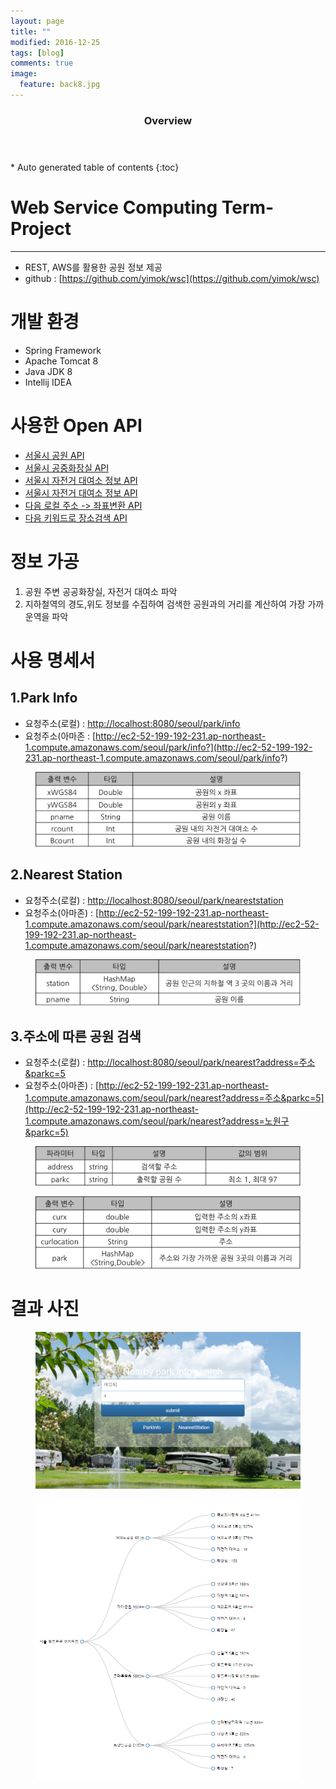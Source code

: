```yaml
---
layout: page
title: ""
modified: 2016-12-25
tags: [blog]
comments: true
image:
  feature: back8.jpg
---
```



<section id="table-of-contents" class="toc">
  <header>
    <h3>Overview</h3>
  </header>
<div id="drawer" markdown="1">
*  Auto generated table of contents
{:toc}
</div>
</section><!-- /#table-of-contents -->


# Web Service Computing Term-Project
--------
- REST, AWS를 활용한 공원 정보 제공
- github : [https://github.com/yimok/wsc](https://github.com/yimok/wsc)

# 개발 환경
- Spring Framework
- Apache Tomcat 8
- Java JDK 8
- Intellij IDEA


# 사용한 Open API


 - [서울시 공원 API](http://data.seoul.go.kr/openinf/openapiview.jsp?infId=OA-394)                                                                         
 - [서울시 공중화장실 API](http://data.seoul.go.kr/openinf/openapiview.jsp?infId=OA-162)                                                                                                     
 - [서울시 자전거 대여소 정보 API](http://data.seoul.go.kr/openinf/openapiview.jsp?infId=OA-12969)         
 - [서울시 자전거 대여소 정보 API](http://data.seoul.go.kr/openinf/openapiview.jsp?infId=OA-12969)      
 - [다음 로컬 주소 -> 좌표변환 API](https://developers.daum.net/services/apis/local/geo/addr2coord)       
 - [다음 키워드로 장소검색 API](https://developers.daum.net/services/apis/local/v1/search/keyword.format)        



# 정보 가공
1. 공원 주변 공공화장실, 자전거 대여소 파악
2. 지하철역의 경도,위도 정보를 수집하여 검색한 공원과의 거리를 계산하여 가장 가까운역을 파악


# 사용 명세서

## 1.Park Info

- 요청주소(로컬) : [http://localhost:8080/seoul/park/info](http://localhost:8080/seoul/park/info)
- 요청주소(아마존 : [http://ec2-52-199-192-231.ap-northeast-1.compute.amazonaws.com/seoul/park/info?](http://ec2-52-199-192-231.ap-northeast-1.compute.amazonaws.com/seoul/park/info?)

<figure>
<p style="text-align: center;">	
	<img src="/images/sheet1.png">
</p>
</figure>

## 2.Nearest Station

- 요청주소(로컬) : [http://localhost:8080/seoul/park/neareststation](http://localhost:8080/seoul/park/neareststation)
- 요청주소(아마존) : [http://ec2-52-199-192-231.ap-northeast-1.compute.amazonaws.com/seoul/park/neareststation?](http://ec2-52-199-192-231.ap-northeast-1.compute.amazonaws.com/seoul/park/neareststation?)


<figure>
<p style="text-align: center;">	
	<img src="/images/sheet2.png">
</p>
</figure>


## 3.주소에 따른 공원 검색

- 요청주소(로컬) : [http://localhost:8080/seoul/park/nearest?address=주소&parkc=5](http://localhost:8080/seoul/park/nearest?address=노원구&parkc=5)
- 요청주소(아마존) : [http://ec2-52-199-192-231.ap-northeast-1.compute.amazonaws.com/seoul/park/nearest?address=주소&parkc=5](http://ec2-52-199-192-231.ap-northeast-1.compute.amazonaws.com/seoul/park/nearest?address=노원구&parkc=5)


<figure>
<p style="text-align: center;">	
	<img src="/images/sheet4.png">
</p>
</figure>


<figure>
<p style="text-align: center;">	
	<img src="/images/sheet5.png">
</p>
</figure>


# 결과 사진 

<figure>
<p style="text-align: center;">	
	<img src="/images/web1.PNG">
</p>
</figure>

<figure>
<p style="text-align: center;">	
	<img src="/images/web2.PNG">
</p>
</figure>
